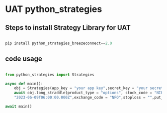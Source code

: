 # UAT  python_strategies

## Steps to install Strategy Library for UAT


```python

pip install python_strategies_breezeconnect==2.0

```


## code usage

```python

from python_strategies import Strategies

async def main():
    obj = Strategies(app_key = "your app key",secret_key = "your secret key",api_session = "your api session",max_profit = "your max profit",max_loss = "your max loss")
    await obj.long_straddle(product_type = "options", stock_code = "NIFTY",strike_price = "18700",qty = "50",expiry_date = "2023-06-15T06:00:00.000Z",order_type = "market",validity = "day",validity_date = 
    "2023-06-09T06:00:00.000Z",exchange_code = "NFO",stoploss = "",put_price = "0",call_price = "0")

await main()

```

